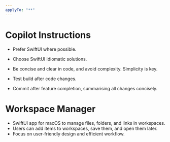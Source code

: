 ```yaml
---
applyTo: "**"
---
```


# Copilot Instructions

- Prefer SwiftUI where possible.
- Choose SwiftUI idiomatic solutions.
- Be concise and clear in code, and avoid complexity. Simplicity is key.

- Test build after code changes.
- Commit after feature completion, summarising all changes concisely.

# Workspace Manager

- SwiftUI app for macOS to manage files, folders, and links in workspaces.
- Users can add items to workspaces, save them, and open them later.
- Focus on user-friendly design and efficient workflow.
